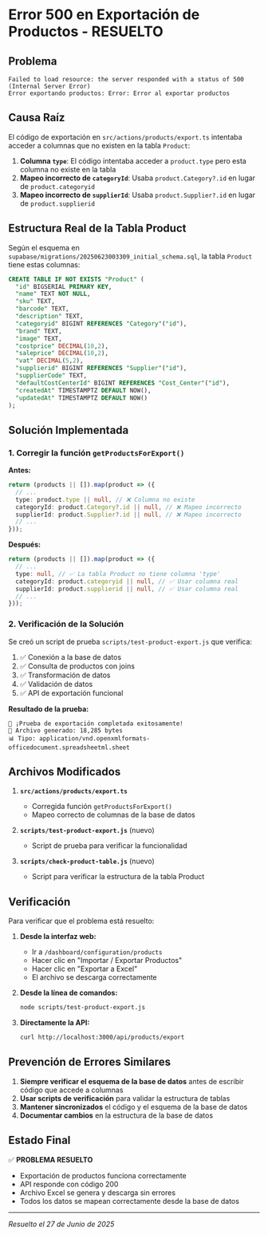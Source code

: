 # Error 500 en Exportación de Productos - RESUELTO

## Problema
```
Failed to load resource: the server responded with a status of 500 (Internal Server Error)
Error exportando productos: Error: Error al exportar productos
```

## Causa Raíz
El código de exportación en `src/actions/products/export.ts` intentaba acceder a columnas que no existen en la tabla `Product`:

1. **Columna `type`**: El código intentaba acceder a `product.type` pero esta columna no existe en la tabla
2. **Mapeo incorrecto de `categoryId`**: Usaba `product.Category?.id` en lugar de `product.categoryid`
3. **Mapeo incorrecto de `supplierId`**: Usaba `product.Supplier?.id` en lugar de `product.supplierid`

## Estructura Real de la Tabla Product
Según el esquema en `supabase/migrations/20250623003309_initial_schema.sql`, la tabla `Product` tiene estas columnas:

```sql
CREATE TABLE IF NOT EXISTS "Product" (
  "id" BIGSERIAL PRIMARY KEY,
  "name" TEXT NOT NULL,
  "sku" TEXT,
  "barcode" TEXT,
  "description" TEXT,
  "categoryid" BIGINT REFERENCES "Category"("id"),
  "brand" TEXT,
  "image" TEXT,
  "costprice" DECIMAL(10,2),
  "saleprice" DECIMAL(10,2),
  "vat" DECIMAL(5,2),
  "supplierid" BIGINT REFERENCES "Supplier"("id"),
  "supplierCode" TEXT,
  "defaultCostCenterId" BIGINT REFERENCES "Cost_Center"("id"),
  "createdAt" TIMESTAMPTZ DEFAULT NOW(),
  "updatedAt" TIMESTAMPTZ DEFAULT NOW()
);
```

## Solución Implementada

### 1. Corregir la función `getProductsForExport()`

**Antes:**
```typescript
return (products || []).map(product => ({
  // ...
  type: product.type || null, // ❌ Columna no existe
  categoryId: product.Category?.id || null, // ❌ Mapeo incorrecto
  supplierId: product.Supplier?.id || null, // ❌ Mapeo incorrecto
  // ...
}));
```

**Después:**
```typescript
return (products || []).map(product => ({
  // ...
  type: null, // ✅ La tabla Product no tiene columna 'type'
  categoryId: product.categoryid || null, // ✅ Usar columna real
  supplierId: product.supplierid || null, // ✅ Usar columna real
  // ...
}));
```

### 2. Verificación de la Solución

Se creó un script de prueba `scripts/test-product-export.js` que verifica:

1. ✅ Conexión a la base de datos
2. ✅ Consulta de productos con joins
3. ✅ Transformación de datos
4. ✅ Validación de datos
5. ✅ API de exportación funcional

**Resultado de la prueba:**
```
🎉 ¡Prueba de exportación completada exitosamente!
📄 Archivo generado: 18,285 bytes
📊 Tipo: application/vnd.openxmlformats-officedocument.spreadsheetml.sheet
```

## Archivos Modificados

1. **`src/actions/products/export.ts`**
   - Corregida función `getProductsForExport()`
   - Mapeo correcto de columnas de la base de datos

2. **`scripts/test-product-export.js`** (nuevo)
   - Script de prueba para verificar la funcionalidad

3. **`scripts/check-product-table.js`** (nuevo)
   - Script para verificar la estructura de la tabla Product

## Verificación

Para verificar que el problema está resuelto:

1. **Desde la interfaz web:**
   - Ir a `/dashboard/configuration/products`
   - Hacer clic en "Importar / Exportar Productos"
   - Hacer clic en "Exportar a Excel"
   - El archivo se descarga correctamente

2. **Desde la línea de comandos:**
   ```bash
   node scripts/test-product-export.js
   ```

3. **Directamente la API:**
   ```bash
   curl http://localhost:3000/api/products/export
   ```

## Prevención de Errores Similares

1. **Siempre verificar el esquema de la base de datos** antes de escribir código que accede a columnas
2. **Usar scripts de verificación** para validar la estructura de tablas
3. **Mantener sincronizados** el código y el esquema de la base de datos
4. **Documentar cambios** en la estructura de la base de datos

## Estado Final

✅ **PROBLEMA RESUELTO**
- Exportación de productos funciona correctamente
- API responde con código 200
- Archivo Excel se genera y descarga sin errores
- Todos los datos se mapean correctamente desde la base de datos

---
*Resuelto el 27 de Junio de 2025* 